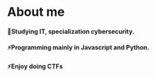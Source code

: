 # About me

#### 🌱Studying IT, specialization cybersecurity.

#### ⚡Programming mainly in Javascript and Python.

#### ⚡Enjoy doing CTFs
